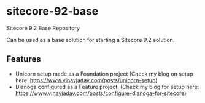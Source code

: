 # sitecore-92-base
Sitecore 9.2 Base Repository


Can be used as a base solution for starting a Sitecore 9.2 solution.

## Features

- Unicorn setup made as a Foundation project (Check my blog on setup here: https://www.vinayjadav.com/posts/unicorn-setup)
- Dianoga configured as a Feature project. (Check my blog for setup here: https://www.vinayjadav.com/posts/configure-dianoga-for-sitecore)
